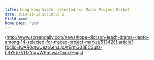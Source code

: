 ```yaml
---
title: Hong Kong Sister selected for Macao Project Market
date: 2018-11-18 20:18:00 Z
Field name: 
home page: 'yes'
---
```


[](http://)(http://www.screendaily.com/news/hope-dickson-leach-drama-klepto-among-14-selected-for-macao-project-market/5134261.article?fbclid=IwAR0qtwUeztAen3JpAtErmG38EC3uIO-LRYFbXVUZYiqwWPmIwJaOxm7Hgqs)